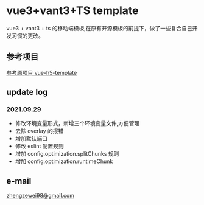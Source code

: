 # vue3+vant3+TS template

vue3 + vant3 + ts 的移动端模板,在原有开源模板的前提下，做了一些复合自己开发习惯的更改。

## 参考项目

[参考原项目 vue-h5-template](https://github.com/Ewall1106/vue-h5-template)

## update log

### 2021.09.29

- 修改环境变量形式，新增三个环境变量文件,方便管理
- 去除 overlay 的报错
- 增加默认端口
- 修改 eslint 配置规则
- 增加 config.optimization.splitChunks 规则
- 增加 config.optimization.runtimeChunk

## e-mail

zhengzewei98@gmail.com
